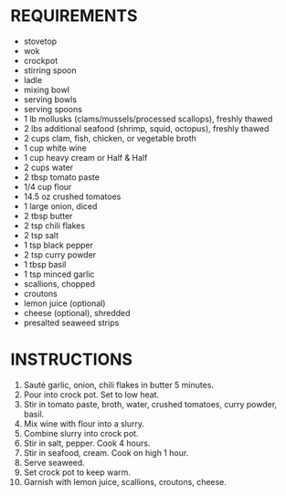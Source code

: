 # REQUIREMENTS

* stovetop
* wok
* crockpot
* stirring spoon
* ladle
* mixing bowl
* serving bowls
* serving spoons
* 1 lb mollusks (clams/mussels/processed scallops), freshly thawed
* 2 lbs additional seafood (shrimp, squid, octopus), freshly thawed
* 2 cups clam, fish, chicken, or vegetable broth
* 1 cup white wine
* 1 cup heavy cream or Half & Half
* 2 cups water
* 2 tbsp tomato paste
* 1/4 cup flour
* 14.5 oz crushed tomatoes
* 1 large onion, diced
* 2 tbsp butter
* 2 tsp chili flakes
* 2 tsp salt
* 1 tsp black pepper
* 2 tsp curry powder
* 1 tbsp basil
* 1 tsp minced garlic
* scallions, chopped
* croutons
* lemon juice (optional)
* cheese (optional), shredded
* presalted seaweed strips

# INSTRUCTIONS

1. Sauté garlic, onion, chili flakes in butter 5 minutes.
2. Pour into crock pot. Set to low heat.
3. Stir in tomato paste, broth, water, crushed tomatoes, curry powder, basil.
4. Mix wine with flour into a slurry.
5. Combine slurry into crock pot.
6. Stir in salt, pepper. Cook 4 hours.
7. Stir in seafood, cream. Cook on high 1 hour.
8. Serve seaweed.
9. Set crock pot to keep warm.
10. Garnish with lemon juice, scallions, croutons, cheese.
